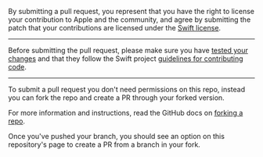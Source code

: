 By submitting a pull request, you represent that you have the right to license
your contribution to Apple and the community, and agree by submitting the patch
that your contributions are licensed under the [Swift
license](https://swift.org/LICENSE.txt).

---

Before submitting the pull request, please make sure you have [tested your
changes](https://github.com/apple/swift/blob/main/docs/ContinuousIntegration.md)
and that they follow the Swift project [guidelines for contributing
code](https://swift.org/contributing/#contributing-code).

---

To submit a pull request you don't need permissions on this repo, instead you can
fork the repo and create a PR through your forked version.

For more information and instructions, read the GitHub docs on [forking a repo](https://docs.github.com/en/pull-requests/collaborating-with-pull-requests/working-with-forks/fork-a-repo).

Once you've pushed your branch, you should see an option on this repository's 
page to create a PR from a branch in your fork.